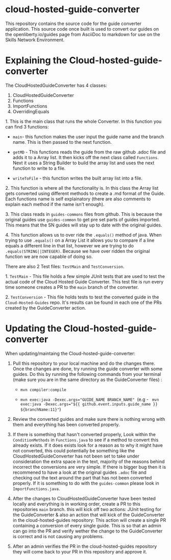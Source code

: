 # cloud-hosted-guide-converter

This repository contains the source code for the guide converter application. This source code once built is used to convert our guides on the openliberty.io/guides page from AsciiDoc to markdown for use on the Skills Network Environment.


# Explaining the Cloud-hosted-guide-converter

The CloudHostedGuideConverter has 4 classes:
  1. CloudHostedGuideConverter
  2. Functions
  3. ImportFunctions
  4. OverridingEquals
  
1\. This is the main class that runs the whole Converter. In this function you can find 3 functions:
   
   * `main`- this function makes the user input the guide name and the branch name. This is then passed to the next function.
   
   
   * `getMD` - This functions reads the guide from the raw github .adoc file and adds it to a Array list. It then kicks off the next class called `Functions`.        Next it uses a String Builder to build the array list and uses the next function to write to a file.
   
   * `writeToFile` - this function writes the built array list into a file.
  
 2\. This function is where all the functionality is. In this class the Array list gets converted using different methods to create a .md format of the Guide. Each functions name is self explainatory (there are also comments to explain each method if the name isn't enough).
 
 3\. This class reads in `guides-commons` files from github. This is because the original guides use `guides-common` to get pre set parts of guides imported. This means that the SN guides will stay up to date with the original guides.
 
 4\. This function allows us to over ride the `.equals()` method of java. When trying to use `.equals()` on a Array List it allows you to compare if a line equals a different line in that list, however we are trying to do `.equals(STRING||INTEGER)`. Because we have over ridden the original function we are now capable of doing so. 

There are also 2 Test files: `TestMain` and `TestConversion`.

1\. `TestMain` - This file holds a few simple JUnit tests that are used to test the actual code of the Cloud Hosted Guide Converter. This test file is run every time someone creates a PR to the `main` branch of the converter.

2\. `TestConversion` - This file holds tests to test the converted guide in the `Cloud-Hosted-Guides` repo. It's results can be found in each one of the PRs created by the GuideConverter action. 
 
 

# Updating the Cloud-hosted-guide-converter

When updating/maintaing the Cloud-hosted-guide-converter:
1. Pull this repository to your local machine and do the changes there. Once the changes are done, try running the guide converter with some guides. Do this by running the following commands from your terminal (make sure you are in the same directory as the GuideConverter files) :
   * `mvn compiler:compile`
  
   * `mvn exec:java -Dexec.args="GUIDE_NAME BRANCH_NAME" `(e.g - ` mvn exec:java -Dexec.args="${{ github.event.inputs.guide_name }} ${branchName:11}"`) 
  
2. Review the converted guides and make sure there is nothing wrong with them and everything has been converted properly.
  
3. If there is something that hasn't converted properly, Look within the `ConditionMethods` in `Functions.java` to see if a method to convert this already      exists. If it does exists look for a reason as to why it might have not converted, this could potentially be something like the CloudHostedGuideConverter has not been set to take under consideration the extra space in the text, majority of the reasons behind incorrect the conversions are very simple. If there is bigger bug then it is recommened to have a look at the original guides `.adoc` file and checking out the text around the part that has not been converted properly. If it is something to do with the `guides-common` please look in `ImportFunctions.java`.
   
4. After the changes to CloudHostedGuideConverter have been tested locally and everything is in working order, create a PR to this repositories `main` branch. this will kick off two actions: JUnit testing for the GuideConverter & also an action that will kick of the GuideConverter in the cloud-hosted-guides repository: This action will create a single PR containing a conversion of every single guide. This is so that an admin can go into the PR and verify wether the change to the GuideConverter is correct and is not causing any problems.

5. After an admin verifies the PR in the cloud-hosted-guides repository they will come back to your PR in this repository and approve it.
